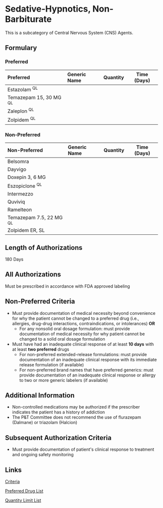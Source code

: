 # Sedative-Hypnotics, Non-Barbiturate

This is a subcategory of Central Nervous System (CNS) Agents.

## Formulary

### Preferred

| Preferred          | Generic Name | Quantity | Time (Days) |
| :----------------- | :----------- | :------: | :---------: |
| Estazolam <sup>QL</sup>          |              |          |             |
| Temazepam 15, 30 MG <sup>QL</sup> |              |          |             |
| Zaleplon <sup>QL</sup>          |              |          |             |
| Zolpidem <sup>QL</sup>          |              |          |             |

### Non-Preferred

| Non-Preferred       | Generic Name | Quantity | Time (Days) |
| :------------------ | :----------- | :------: | :---------: |
| Belsomra            |              |          |             |
| Dayvigo             |              |          |             |
| Doxepin 3, 6 MG     |              |          |             |
| Eszopiclone <sup>QL</sup>         |              |          |             |
| Intermezzo          |              |          |             |
| Quviviq |                       |               |             |
| Ramelteon           |              |          |             |
| Temazepam 7.5, 22 MG <sup>QL</sup> |              |          |             |
| Zolpidem ER, SL  |              |          |             |

## Length of Authorizations

180 Days

## All Authorizations

Must be prescribed in accordance with FDA approved labeling

## Non-Preferred Criteria

- Must provide documentation of medical necessity beyond convenience for why the patient cannot be changed to a preferred drug (i.e., allergies, drug-drug interactions, contraindications, or intolerances) **OR**
    - For any nonsolid oral dosage formulation: must provide documentation of medical necessity for why patient cannot be changed to a solid oral dosage formulation
- Must have had an inadequate clinical response of at least **10 days** with at least **two preferred** drugs
    - For non-preferred extended-release formulations: must provide documentation of an inadequate clinical response with its immediate release formulation (if available)
    - For non-preferred brand names that have preferred generics: must provide documentation of an inadequate clinical response or allergy to two or more generic labelers (if available)

## Additional Information

- Non-controlled medications may be authorized if the prescriber indicates the patient has a history of addiction
- The P&T Committee does not recommend the use of flurazepam (Dalmane) or triazolam (Halcion)

## Subsequent Authorization Criteria

- Must provide documentation of patient's clinical response to treatment and ongoing safety monitoring

## Links

[Criteria](https://pharmacy.medicaid.ohio.gov/sites/default/files/20230101_UPDL%20_Criteria_APPROVED.pdf#page=46)

[Preferred Drug List](https://pharmacy.medicaid.ohio.gov/sites/default/files/20230101_UPDL_APPROVED_12.13.22.pdf#page=18)

[Quantity Limit List](https://pharmacy.medicaid.ohio.gov/sites/default/files/20230101_Ohio_Medicaid_Quantity_Document_APPROVED.pdf)
